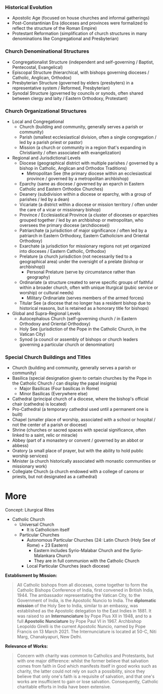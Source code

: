 ### Historical Evolution
- Apostolic Age (focused on house churches and informal gatherings)
- Post-Constantinian Era (dioceses and provinces were formalized to reflect the structure of the Roman Empire)
- Protestant Reformation (simplification of church structures in many denominations like Congregational and Presbyterian)
### Church Denominational Structures
- Congregationalist Structure (independent and self-governing / Baptist, Pentecostal, Evangelical)
- Episcopal Structure (hierarchical, with bishops governing dioceses / Catholic, Anglican, Orthodox)
- Presbyterian Structure (governed by elders (presbyters) in a representative system / Reformed, Presbyterian)
- Synodal Structure (governed by councils or synods, often shared between clergy and laity / Eastern Orthodoxy, Protestant)
### Church Organizational Structures
- Local and Congregational
	- Church (building and community, generally serves a parish or community)
	- Parish (smallest ecclesiastical division, often a single congregation / led by a parish priest or pastor)
	- Mission (a church or community in a region that's expanding in Christianity / often associated with evangelization)
- Regional and Jurisdictional Levels
	- Diocese (geographical district with multiple parishes / governed by a bishop in Catholic, Anglican and Orthodox Traditions)
		- Metropolitan See (the primary diocese within an ecclesiastical province / governed by a metropolitan archbishop)
	- Eparchy (same as diocese / governed by an eparch in Eastern Catholic and Eastern Orthodox Churches)
	- Deanery (subdivision within a diocese or eparchy, with a group of parishes / led by a dean)
	- Vicariate (a district within a diocese or mission territory / often under the care of a vicar or missionary bishop)
	- Province / Ecclesiastical Province (a cluster of dioceses or eparchies grouped together / led by an archbishop or metropolitan, who oversees the primary diocese (archdiocese))
	- Patriarchate (a jurisdiction of major significance / often led by a patriarch in Eastern Orthodoxy, Eastern Catholicism and Oriental Orthodoxy)
	- Exarchate (a jurisdiction for missionary regions not yet organized into dioceses / Eastern Catholic, Orthodox)
	- Prelature (a church jurisdiction (not necessarily tied to a geographical area) under the oversight of a prelate (bishop or archbishop))
		- Personal Prelature (serve by circumstance rather than geography)
	- Ordinariate (a structure created to serve specific groups of faithful within a broader church, often with unique liturgical (pubic service or worship) or cultural needs)
		- Military Ordinariate (serves members of the armed forces)
	- Titular See (a diocese that no longer has a resident bishop due to historical reasons, but is retained as a honorary title for bishops)
- Global and Supra-Regional Levels
	- Autocephalous Church (self-governing church / in Eastern Orthodoxy and Oriental Orthodoxy)
	- Holy See (jurisdiction of the Pope in the Catholic Church, in the Vatican City)
	- Synod (a council or assembly of bishops or church leaders governing a particular church or denomination)
### Special Church Buildings and Titles
- Church (building and community, generally serves a parish or community)
- Basilica (special designation given to certain churches by the Pope in the Catholic Church / can display the papal insignia)
	- Major Basilicas (Four basilicas in Rome)
	- Minor Basilicas (Everywhere else)
- Cathedral (principal church of a diocese, where the bishop's official chair (cathedra) is located)
- Pro-Cathedral (a temporary cathedral used until a permanent one is built)
- Chapel (smaller place of worship, associated with a school or hospital / not the center of a parish or diocese)
- Shrine (churches or sacred spaces with special significance, often linked to a saint, relic or miracle)
- Abbey (part of a monastery or convent / governed by an abbot or abbess)
- Oratory (a small place of prayer, but with the ability to hold public worship services)
- Minister (a church historically associated with monastic communities or missionary work)
- Collegiate Church (a church endowed with a college of canons or priests, but not designated as a cathedral)



# More

Concept: Liturgical Rites

- Catholic Church
	- Universal Church
		- It is Catholicism itself
	- Particular Churches
		- Autonomous Particular Churches (24: Latin Church (Holy See of Rome) + 23 Eastern)
			- Eastern includes Syrio-Malabar Church and the Syrio-Malankara Church
			- They are in full communion with the Catholic Church
		- Local Particular Churches (each diocese)

**Establisment by Mission:**
> All Catholic bishops from all dioceses, come together to form the Catholic Bishops Conference of India, first convened in British India, 1944. The ambassador representating the Vatican City, to the Government of India, is the Apostolic Nuncio to India. The **diplomatic mission** of the Holy See to India, similar to an embassy, was established as the Apostolic delegation to the East Indies in 1881. It was raised to an **Internunciature** by Pope Pius XII in 1948, and to a full **Apostolic Nunciature** by Pope Paul VI in 1967. Archbishop Leopoldo Girelli is the current Apostolic Nuncio, named by Pope Francis on 13 March 2021. The Internunciature is located at 50-C, Niti Marg, Chanakyapuri, New Delhi. 

**Relevance of Works:**
> Concern with charity was common to Catholics and Protestants, but with one major difference: whilst the former believe that salvation comes from faith in God which manifests itself in good works such as charity, the latter could not rely on such a possibility, since they believe that only one's faith is a requisite of salvation, and that one's works are insufficient to gain or lose salvation. Consequently, Catholic charitable efforts in India have been extensive. 